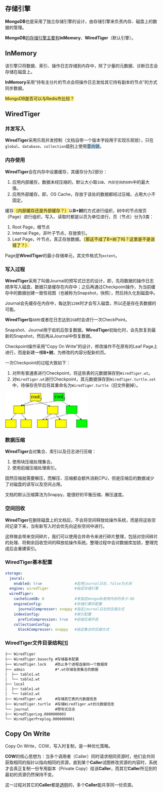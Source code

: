 ## 存储引擎

**MongoDB**也是采用了独立存储引擎的设计，由存储引擎来负责内存、磁盘上的数据的管理。

**MongoDB**[的存储引擎主要有](https://www.cnblogs.com/duanxz/p/3558913.html)**InMemory**、**WiredTiger**（默认引擎）。



## InMemory

该引擎只将数据、索引、操作日志存储到内存中，除了少量的元数据、诊断日志会存储在磁盘上。

**InMemory**采用“持有主分片的节点会将操作日志发给其它持有副本的节点”的方式同步数据。

<span style=background:#ffee7c>MongoDB是否可以与Redis作比较？</span>



## WiredTiger

### 并发写入

**WiredTiger**采用乐观并发控制（文档自带一个版本字段用于实现乐观锁），只在`global`、`database`、`collection`级别上使用<span style=background:#c2e2ff>意向锁</span>。

### 内存使用

**WiredTiger**会在内存中设置缓存，其缓存分为2部分：

1. 应用内部缓存，数据未经压缩的，默认大小取`1GB`、`内存空间的60%`中的最大值。
2. 应用外部缓存，即，OS Cache，存放于该处的数据都经过压缩，占用大小不固定。

缓存<span style=background:#ffee7c>（内部缓存还是外部缓存？）</span>以**B+树**的方式进行组织，树中的节点按页（Page）进行组织，写入、读取时都是以页为单位进行，页（节点）分为3类：

1. Root Page，根节点
2. Internal Page，非叶子节点，存放索引。
3. Leaf Page，叶节点，真正存放数据。<span style=background:#ffee7c>（那这不成了B+树了吗？这里是不是说错了？）</span>

Page是**WiredTiger**的最小存储单元，其文件格式为`extent`。

### 写入过程

**WiredTiger**采用了叫做Journal的预写式日志的设计，即，先将数据的操作日志顺序写入磁盘，数据只是缓存在内存中；之后再通过Checkpoint操作，为当前缓存中的数据创建一致性视图（也被称为Snapshot，快照），然后持久化到磁盘中。

Journal会先缓存在内存中，每达到`128K`时才会写入磁盘，所以还是存在丢数据的可能。

**WiredTiger**每`60秒`或者在日志达到`2GB`时会进行一次CheckPoint。

Snapshot、Journal用于宕机后恢复数据。**WiredTiger**初始化时，会先恢复到最新的Snapshot，然后再从Journal中恢复数据。

Checkpoint操作采用“Copy On Write”的设计，修改操作不在原有的Leaf Page上进行，而是新建一棵**B+树**，为修改的内容分配新的页。

一次Checkpoint的过程大致如下：

1. 对所有普通表进行Checkpoint，将这些表的元数据保存到`WiredTiger.wt`。
2. 对`WiredTiger.wt`进行Checkpoint，其元数据保存到`WiredTiger.turtle.set`中，待保存完毕后将其重命名为`WiredTiger.turtle`（旧文件删掉）。

![](../images/8/copy_on_write.png)

### 数据压缩

**WiredTiger**会对集合、索引以及日志进行压缩：

1. 使用块压缩处理集合。
2. 使用前缀压缩处理索引。

固然压缩就需要解压，而解压、压缩都会额外消耗CPU，但是压缩后的数据减少了对磁盘的读写以及空间占用。

文档的默认压缩算法为Snappy，能很好的平衡压缩、解压速度。

### 空间回收

**WiredTiger**在删除磁盘上的文档后，不会将空间释放给操作系统，而是将这些空间记录下来，当有新写入时会优先向这些空间中进行。

这样做会带来空间碎片，我们可以使用合并命令来进行碎片整理，包括对空间碎片的处理、将剩余回收空间的释放给操作系统。整理过程中会对数据库加锁，整理完成后会重建索引。

### WiredTiger基本配置

```yaml
storage:
  joural:
    enabled: true               #启用journal日志，false为关闭
  engine: wiredTiger            #指定存储引擎
  wiredTiger:
    cacheSizeGB: 8              #来指定mongodb使用内存的多少-8G
    engineConfig:               #存储引擎的配置
      journalCompressor: snappy #指定journal日志的压缩方式
    indexConfig:                #索引配置
      prefixCompression: true   #前缀压缩开启
    collectionConfig:
      blockCompressor: snappy   #指定集合的压缩方式              
```

### WiredTiger文件目录结构[[1]](https://mongoing.com/archives/2540)

```
├── WiredTiger
├── WiredTiger.basecfg #存储基本配置
├── WiredTiger.lock    #防止多个进程连接同一个数据库
├── admin              #*.wt存储各类集合的数据
│  ├── table1.wt
│  └── table2.wt
├── local
│  ├── table1.wt
│  └── table2.wt
├── WiredTiger.wt      #存储其它表的元数据信息
├── WiredTiger.turtle  #存储WiredTiger.wt的元数据信息
└── journal            #预写式日志
├── WiredTigerLog.0000000003
└── WiredTigerPreplog.0000000001              
```



## Copy On Write

Copy On Write，COW，写入时复制，是一种优化策略。

**COW**的核心思想为：当多个调用者（Caller）同时请求相同资源时，他们会共同获取相同的指针以指向相同的资源，直到某个**Caller**试图修改资源的内容时，系统才会真正复制一份专用副本（Private Copy）给该**Caller**，而其它**Caller**所见到的最初的资源仍然保持不变。

这一过程对其它的**Caller**都是[透明](https://zh.wikipedia.org/wiki/透明)的，多个**Caller**能共享同一份资源。
